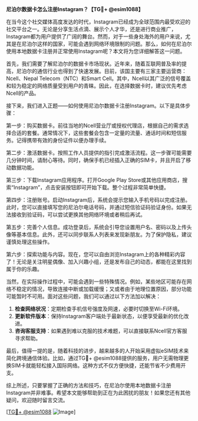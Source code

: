 **尼泊尔数据卡怎么注册Instagram？【TG💪+ @esim1088】**

在当今这个社交媒体高度发达的时代，Instagram已经成为全球范围内最受欢迎的社交平台之一。无论是分享生活点滴、展示个人才华，还是进行商业推广，Instagram都为用户提供了广阔的舞台。然而，对于一些身处海外的用户来说，尤其是在尼泊尔这样的国家，可能会遇到网络环境限制的问题。那么，如何在尼泊尔使用本地数据卡注册并正常使用Instagram呢？本文将为您详细解答这一问题。

首先，我们需要了解尼泊尔的数据卡市场现状。近年来，随着互联网普及率的提高，尼泊尔的通信行业也得到了快速发展。目前，该国主要有三家主要运营商：Ncell、Nepal Telecom（NTC）和Smart Cell。其中，Ncell以其广泛的信号覆盖和较为稳定的网络质量受到用户的青睐。因此，在选择数据卡时，建议优先考虑Ncell的产品。

接下来，我们进入正题——如何使用尼泊尔数据卡注册Instagram。以下是具体步骤：

第一步：购买数据卡。前往当地的Ncell营业厅或授权代理店，根据自己的需求选择合适的套餐。通常情况下，这些套餐会包含一定量的流量、通话时间和短信服务。记得携带有效的身份证件以便办理手续。

第二步：激活数据卡。按照工作人员提供的指引完成激活流程。这一步骤可能需要几分钟时间，请耐心等待。同时，确保手机已经插入正确的SIM卡，并且开启了移动数据功能。

第三步：下载Instagram应用程序。打开Google Play Store或其他应用商店，搜索“Instagram”，点击安装按钮即可开始下载。整个过程非常简单快捷。

第四步：注册账号。启动Instagram后，系统会提示您输入手机号码以完成注册。此时，您可以直接填写您的尼泊尔电话号码，并通过短信验证码验证身份。如果无法接收到验证码，可以尝试更换其他网络环境或者稍后再试。

第五步：完善个人信息。成功登录后，系统会引导您设置用户名、密码以及上传头像等基本信息。此外，还可以同步联系人列表来发现新朋友。为了保护隐私，建议谨慎处理这些操作。

第六步：探索功能与内容。现在，您可以自由浏览Instagram上的各种精彩内容了！无论是关注明星偶像、加入兴趣小组，还是发布自己的动态，都能在这里找到属于你的乐趣。

当然，在实际操作过程中，可能会遇到一些特殊情况。例如，某些地区可能存在网络不稳定的情况，导致连接中断或加载缓慢；又或者由于地理位置原因，部分功能可能暂时不可用。面对这些问题，我们可以通过以下方法加以解决：

1. **检查网络状况**：定期检查手机信号强度及网速，必要时切换至Wi-Fi环境。
2. **更新软件版本**：保持Instagram客户端处于最新状态，以便享受最新的优化改进。
3. **咨询客服支持**：如果遇到难以克服的技术难题，可以直接联系Ncell官方客服寻求帮助。

最后，值得一提的是，随着科技的进步，越来越多的人开始采用虚拟eSIM技术来简化跨境通信体验。比如，通过TG💪+ @esim1088提供的服务，用户无需物理更换SIM卡就能轻松接入国际网络。这种方式不仅方便快捷，还能节省不少费用开支。

综上所述，只要掌握了正确的方法和技巧，在尼泊尔使用本地数据卡注册Instagram并非难事。希望本文能够帮助到正在为此困扰的朋友！如果您还有其他疑问，欢迎随时留言交流。

[[TG💪+ @esim1088](https://t.me/s/esim1088) ![Image](https://i.postimg.cc/4NQfJmqS/Snipaste-2025-05-13-00-14-12.png)]